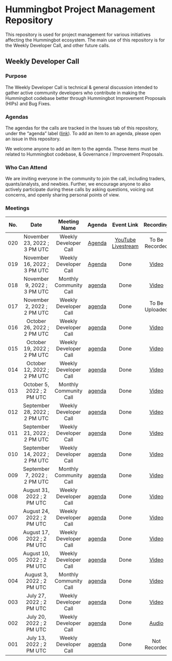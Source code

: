 # Hummingbot Project Management Repository

This repository is used for project management for various initiatives affecting the Hummingbot ecosystem. The main use of this repository is for the Weekly Developer Call, and other future calls.

## Weekly Developer Call

### Purpose

The Weekly Developer Call is technical & general discussion intended to gather active community developers who contribute in making the Hummingbot codebase better through Hummingbot Improvement Proposals (HIPs) and Bug Fixes. 

### **Agendas**

The agendas for the calls are tracked in the Issues tab of this repository, under the “agenda” label ([link](https://github.com/hummingbot/pm/issues?q=is%3Aissue+is%3Aagenda)). To add an item to an agenda, please open an issue in this repository.

We welcome anyone to add an item to the agenda. These items must be  related to Hummingbot codebase, & Governance / Improvement Proposals.

### Who Can Attend

We are inviting everyone in the community to join the call, including traders, quants/analysts, and newbies. Further, we encourage anyone to also actively participate during these calls by asking questions, voicing out concerns, and openly sharing personal points of view.

### Meetings

| No. |              Date             |      Meeting Name      |                        Agenda                        |                     Event Link                     |                                    Recording                                    |
|:---:|:-----------------------------:|:----------------------:|:----------------------------------------------------:|:--------------------------------------------------:|:-------------------------------------------------------------------------------:|
| 020 | November 23, 2022 ; 3 PM UTC  | Weekly Developer Call  | [Agenda](https://github.com/hummingbot/pm/issues/20) | [YouTube Livestream](https://youtu.be/cSHwnPrG1cg) |                                  To Be Recorded                                 |
| 019 | November 16, 2022 ; 3 PM UTC  | Weekly Developer Call  | [Agenda](https://github.com/hummingbot/pm/issues/19) |                        Done                        |               [Video](https://www.youtube.com/watch?v=dkK2ozfsEm4)              |
| 018 | November 9, 2022 ; 3 PM UTC   | Monthly Community Call | [agenda](https://github.com/hummingbot/pm/issues/17) |                        Done                        |               [Video](https://www.youtube.com/watch?v=x1rSHt1dwgE)              |
| 017 | November 2, 2022 ; 2 PM UTC   | Weekly Developer Call  | [agenda](https://github.com/hummingbot/pm/issues/18) |                        Done                        |                                  To Be Uploaded                                 |
| 016 |  October 26, 2022 ; 2 PM UTC  |  Weekly Developer Call | [agenda](https://github.com/hummingbot/pm/issues/16) |                        Done                        |               [Video](https://www.youtube.com/watch?v=L-FwWJO9oKQ)              |
| 015 |  October 19, 2022 ; 2 PM UTC  |  Weekly Developer Call | [agenda](https://github.com/hummingbot/pm/issues/15) |                        Done                        |               [Video](https://www.youtube.com/watch?v=EFdeA7seAHE)              |
| 014 |  October 12, 2022 ; 2 PM UTC  |  Weekly Developer Call | [agenda](https://github.com/hummingbot/pm/issues/14) |                        Done                        |               [Video](https://www.youtube.com/watch?v=c87Migz1Ezw)              |
| 013 |   October 5, 2022 ; 2 PM UTC  | Monthly Community Call | [agenda](https://github.com/hummingbot/pm/issues/13) |                        Done                        |               [Video](https://www.youtube.com/watch?v=GwgmY7txGdM)              |
| 012 | September 28, 2022 ; 2 PM UTC |  Weekly Developer Call | [agenda](https://github.com/hummingbot/pm/issues/12) |                        Done                        |           [Video](https://www.youtube.com/watch?v=kPAyv0j1SjI&t=1240s)          |
| 011 | September 21, 2022 ; 2 PM UTC |  Weekly Developer Call | [agenda](https://github.com/hummingbot/pm/issues/11) |                        Done                        |               [Video](https://www.youtube.com/watch?v=RMYnbfBe4F8)              |
| 010 | September 14, 2022 ; 2 PM UTC |  Weekly Developer Call | [agenda](https://github.com/hummingbot/pm/issues/10) |                        Done                        |                      [Video](https://youtu.be/WFnBWR-9HGQ)                      |
| 009 |  September 7, 2022 ; 2 PM UTC | Monthly Community Call |  [agenda](https://github.com/hummingbot/pm/issues/9) |                        Done                        |               [Video](https://www.youtube.com/watch?v=vxY5fPRztnM)              |
| 008 |   August 31, 2022 ; 2 PM UTC  |  Weekly Developer Call |  [agenda](https://github.com/hummingbot/pm/issues/8) |                        Done                        |            [Video](https://www.youtube.com/watch?v=Z4mRfouABPY&t=5s)            |
| 007 |   August 24, 2022 ; 2 PM UTC  |  Weekly Developer Call |  [agenda](https://github.com/hummingbot/pm/issues/7) |                        Done                        |               [Video](https://www.youtube.com/watch?v=f9hXgi_2P0c)              |
| 006 |   August 17, 2022 ; 2 PM UTC  |  Weekly Developer Call |  [agenda](https://github.com/hummingbot/pm/issues/6) |                        Done                        |               [Video](https://www.youtube.com/watch?v=atDlrs8ZoO8)              |
| 005 |   August 10, 2022 ; 2 PM UTC  |  Weekly Developer Call |  [agenda](https://github.com/hummingbot/pm/issues/5) |                        Done                        |               [Video](https://www.youtube.com/watch?v=Z_H0NpA69bs)              |
| 004 |   August 3, 2022 ; 2 PM UTC   | Monthly Community Call |  [agenda](https://github.com/hummingbot/pm/issues/4) |                        Done                        |               [Video](https://www.youtube.com/watch?v=tCG6QvDqvMM)              |
| 003 |    July 27, 2022 ; 2 PM UTC   |  Weekly Developer Call |  [agenda](https://github.com/hummingbot/pm/issues/3) |                        Done                        |               [Video](https://www.youtube.com/watch?v=HmvzS4ugfgU)              |
| 002 |    July 20, 2022 ; 2 PM UTC   |  Weekly Developer Call |  [agenda](https://github.com/hummingbot/pm/issues/2) |                        Done                        | [Audio](https://drive.google.com/file/d/1BijPhEh2jFfgWzWixoVFAZgycogX5Hfb/view) |
| 001 |    July 13, 2022 ; 2 PM UTC   |  Weekly Developer Call |  [agenda](https://github.com/hummingbot/pm/issues/1) |                        Done                        |                                   Not Recorded                                  |
